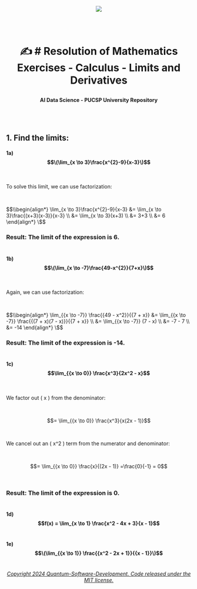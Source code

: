 
 <p align="center">
<img src="https://github.com/Quantum-Software-Development/Math/assets/113218619/58c8c407-2971-4a65-9030-e25d76617687"/>

<br><br>

# <p align="center"> ✍️ # Resolution of Mathematics Exercises - Calculus - Limits and Derivatives

#### <p align="center"> AI Data Science - PUCSP University Repository

<br><br>

## 1. Find the limits:

#### 1a) $$\(\lim_{x \to 3}\frac{x^{2}-9}{x-3}\)$$

<br>

To solve this limit, we can use factorization:

<br>

$$\\begin{align*}
\lim_{x \to 3}\frac{x^{2}-9}{x-3} &= \lim_{x \to 3}\frac{(x+3)(x-3)}{x-3} \\
&= \lim_{x \to 3}(x+3) \\
&= 3+3 \\
&= 6
\end{align*}
\$$

### Result: The limit of the expression is 6.

#

#### 1b) $$\(\lim_{x \to -7}\frac{49-x^{2}}{7+x}\)$$

<br>

Again, we can use factorization:

<br>

$$\\begin{align*}
\lim_{{x \to -7}} \frac{{49 - x^2}}{{7 + x}} &= \lim_{{x \to -7}} \frac{{(7 + x)(7 - x)}}{{7 + x}} \\
&= \lim_{{x \to -7}} (7 - x) \\
&= -7 - 7 \\
&= -14
\end{align*}
\$$

### Result: The limit of the expression is -14.

#

#### 1c) $$\lim_{{x \to 0}} \frac{x^3}{2x^2 - x}$$

<br>

We factor out ( x ) from the denominator:

<br>

$$= \lim_{{x \to 0}} \frac{x^3}{x(2x - 1)}$$

<br>

We cancel out an ( x^2 ) term from the numerator and denominator:

<br>

$$= \lim_{{x \to 0}} \frac{x}{(2x - 1)} =\frac{0}{-1} = 0$$

<br>

### Result: The limit of the expression is 0.

#

#### 1d) $$f(x) = \lim_{x \to 1} \frac{x^2 - 4x + 3}{x - 1}$$
















#

#### 1e) $$\(\lim_{{x \to 1}} \frac{{x^2 - 2x + 1}}{{x - 1}}\)$$


























#

######  <p align="center"> [Copyright 2024 Quantum-Software-Development. Code released under the MIT license.](https://github.com/Quantum-Software-Development/Q-Star/blob/f5115a1a073bdb3fa68c51bb3b3414c8e0b0270e/LICENSE)










